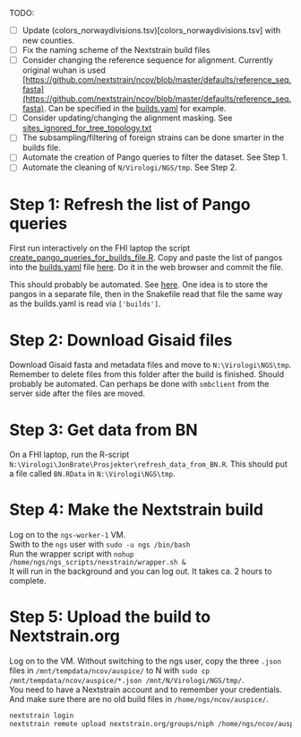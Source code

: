 TODO:
- [ ] Update (colors_norwaydivisions.tsv)[colors_norwaydivisions.tsv] with new counties.
- [ ] Fix the naming scheme of the Nextstrain build files
- [ ] Consider changing the reference sequence for alignment. Currently original wuhan is used [https://github.com/nextstrain/ncov/blob/master/defaults/reference_seq.fasta](https://github.com/nextstrain/ncov/blob/master/defaults/reference_seq.fasta). Can be specified in the [builds.yaml](builds.yaml) for example.
- [ ] Consider updating/changing the alignment masking. See [sites_ignored_for_tree_topology.txt](sites_ignored_for_tree_topology.txt)
- [ ] The subsampling/filtering of foreign strains can be done smarter in the builds file.
- [ ] Automate the creation of Pango queries to filter the dataset. See Step 1.
- [ ] Automate the cleaning of `N/Virologi/NGS/tmp`. See Step 2.

# Step 1: Refresh the list of Pango queries  
First run interactively on the FHI laptop the script [create_pango_queries_for_builds_file.R](create_pango_queries_for_builds_file.R).  Copy and paste the list of pangos into the [builds.yaml](builds.yaml) file [here](https://github.com/folkehelseinstituttet/ngs_scripts/blob/main/nextstrain/builds.yaml#L42). Do it in the web browser and commit the file.  

This should probably be automated. See [here](https://discussion.nextstrain.org/t/methods-to-automate-the-list-of-pangos-for-augur-filter/1665). One idea is to store the pangos in a separate file, then in the Snakefile read that file the same way as the builds.yaml is read via `['builds']`. 

# Step 2: Download Gisaid files  
Download Gisaid fasta and metadata files and move to `N:\Virologi\NGS\tmp`. Remember to delete files from this folder after the build is finished. Should probably be automated. Can perhaps be done with `smbclient` from the server side after the files are moved. 

# Step 3: Get data from BN    
On a FHI laptop, run the R-script `N:\Virologi\JonBrate\Prosjekter\refresh_data_from_BN.R`. This should put a file called `BN.RData` in `N:\Virologi\NGS\tmp`.

# Step 4: Make the Nextstrain build
Log on to the `ngs-worker-1` VM.  
Swith to the `ngs` user with `sudo -u ngs /bin/bash`  
Run the wrapper script with `nohup /home/ngs/ngs_scripts/nexstrain/wrapper.sh &`  
It will run in the background and you can log out. It takes ca. 2 hours to complete. 

# Step 5: Upload the build to Nextstrain.org  
Log on to the VM. Without switching to the ngs user, copy the three `.json` files in `/mnt/tempdata/ncov/auspice/` to N with `sudo cp /mnt/tempdata/ncov/auspice/*.json /mnt/N/Virologi/NGS/tmp/`.  
You need to have a Nextstrain account and to remember your credentials. And make sure there are no old build files in `/home/ngs/ncov/auspice/`.  
```bash
nextstrain login
nextstrain remote upload nextstrain.org/groups/niph /home/ngs/ncov/auspice/*.json
```
